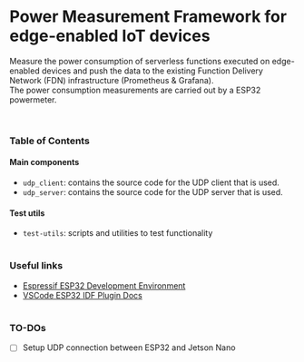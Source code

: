 # Power Measurement Framework for edge-enabled IoT devices

Measure the power consumption of serverless functions executed on edge-enabled devices and push the data to the existing Function Delivery Network (FDN) infrastructure (Prometheus & Grafana).<br>
The power consumption measurements are carried out by a ESP32 powermeter.

<br>

### Table of Contents
#### Main components
- `udp_client`: contains the source code for the UDP client that is used.
- `udp_server`: contains the source code for the UDP server that is used.

#### Test utils
- `test-utils`: scripts and utilities to test functionality

#

### Useful links
- [Espressif ESP32 Development Environment](https://docs.espressif.com/projects/esp-idf/en/latest/esp32/get-started/index.html)
- [VSCode ESP32 IDF Plugin Docs](https://github.com/espressif/vscode-esp-idf-extension/blob/master/docs/tutorial/toc.md)

#

### TO-DOs
- [ ] Setup UDP connection between ESP32 and Jetson Nano
